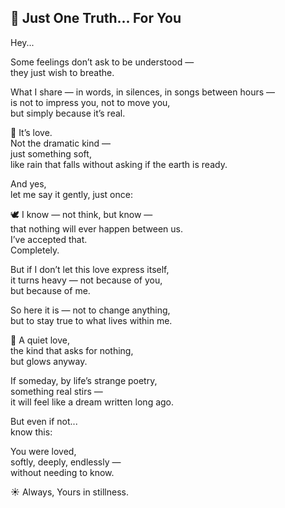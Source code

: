 ## 🌸 Just One Truth... For You

Hey...

Some feelings don’t ask to be understood —  
they just wish to breathe.

What I share — in words, in silences, in songs between hours —  
is not to impress you, not to move you,  
but simply because it’s real.

🌿 It’s love.  
Not the dramatic kind —  
just something soft,  
like rain that falls without asking if the earth is ready.

And yes,  
let me say it gently, just once:

🕊️ I know — not think, but know —  
that nothing will ever happen between us.  
I’ve accepted that.  
Completely.

But if I don’t let this love express itself,  
it turns heavy — not because of you,  
but because of me.

So here it is — not to change anything,  
but to stay true to what lives within me.

💌 A quiet love,  
the kind that asks for nothing,  
but glows anyway.

If someday, by life’s strange poetry,  
something real stirs —  
it will feel like a dream written long ago.

But even if not...  
know this:

You were loved,  
softly, deeply, endlessly —  
without needing to know.

☀️ Always,
Yours in stillness.